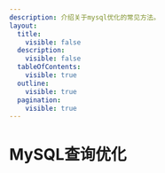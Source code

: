 ```yaml
---
description: 介绍关于mysql优化的常见方法。
layout:
  title:
    visible: false
  description:
    visible: false
  tableOfContents:
    visible: true
  outline:
    visible: true
  pagination:
    visible: true
---
```


# MySQL查询优化

